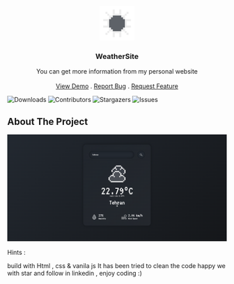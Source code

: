 <br/>
<p align="center">
  <a href="https://arshiafarrokhi.github.io/WeatherSite/">
    <img src="assets\images\clear.png" alt="Logo" width="80" height="80">
  </a>

  <h3 align="center">WeatherSite</h3>

  <p align="center">
    You can get more information from my personal website
    <br/>
    <br/>
    <a href="https://arshiafarrokhi.github.io/WeatherSite/">View Demo</a>
    .
    <a href="https://arshiafarrokhi.github.io/WeatherSite/issues">Report Bug</a>
    .
    <a href="https://arshiafarrokhi.github.io/WeatherSite/issues">Request Feature</a>
  </p>
</p>

![Downloads](https://img.shields.io/github/downloads/arshiafarrokhi/BitCoinLivePrice/total) ![Contributors](https://img.shields.io/github/contributors/arshiafarrokhi/BitCoinLivePrice?color=dark-green) ![Stargazers](https://img.shields.io/github/stars/arshiafarrokhi/BitCoinLivePrice?style=social) ![Issues](https://img.shields.io/github/issues/arshiafarrokhi/BitCoinLivePrice) 

## About The Project

<img src="assets\images\Untitled.png" alt="about">

Hints :

build with Html , css & vanila js
It has been tried to clean the code
happy we with star and follow in linkedin , enjoy coding :)


